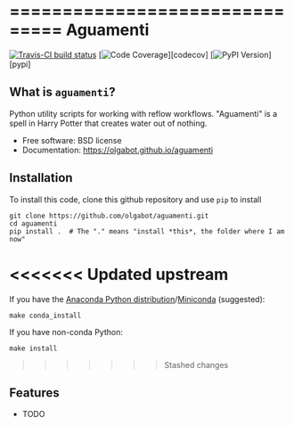 ===============================
Aguamenti
===============================

[![Travis-CI build status](https://img.shields.io/travis/czbiohub/aguamenti.svg)](https://travis-ci.org/czbiohub/aguamenti)
[![Code Coverage](https://codecov.io/gh/czbiohub/aguamenti)][codecov]
[![PyPI Version](https://pypi.python.org/pypi/aguamenti)][pypi]



What is `aguamenti`?
---------------------------------------

Python utility scripts for working with reflow workflows. "Aguamenti" is a spell in Harry Potter that creates water out of nothing.

* Free software: BSD license
* Documentation: https://olgabot.github.io/aguamenti


Installation
------------

To install this code, clone this github repository and use `pip` to install

    git clone https://github.com/olgabot/aguamenti.git
    cd aguamenti
    pip install .  # The "." means "install *this*, the folder where I am now"

<<<<<<< Updated upstream
=======
If you have the
[Anaconda Python distribution](anaconda.com/download/)/[Miniconda](https://conda.io/miniconda.html) (suggested):

    make conda_install

If you have non-conda Python:

    make install
>>>>>>> Stashed changes


Features
--------

* TODO

